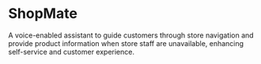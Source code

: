 # ShopMate
A voice-enabled assistant to guide customers through store navigation and provide product information when store staff are unavailable, enhancing self-service and customer experience.
